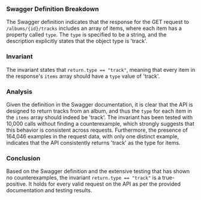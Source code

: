 ### Swagger Definition Breakdown
The Swagger definition indicates that the response for the GET request to `/albums/{id}/tracks` includes an array of items, where each item has a property called `type`. The `type` is specified to be a string, and the description explicitly states that the object type is 'track'. 

### Invariant
The invariant states that `return.type == "track"`, meaning that every item in the response's `items` array should have a `type` value of 'track'. 

### Analysis
Given the definition in the Swagger documentation, it is clear that the API is designed to return tracks from an album, and thus the `type` for each item in the `items` array should indeed be 'track'. The invariant has been tested with 10,000 calls without finding a counterexample, which strongly suggests that this behavior is consistent across requests. Furthermore, the presence of 164,046 examples in the request data, with only one distinct example, indicates that the API consistently returns 'track' as the type for items. 

### Conclusion
Based on the Swagger definition and the extensive testing that has shown no counterexamples, the invariant `return.type == "track"` is a true-positive. It holds for every valid request on the API as per the provided documentation and testing results.
